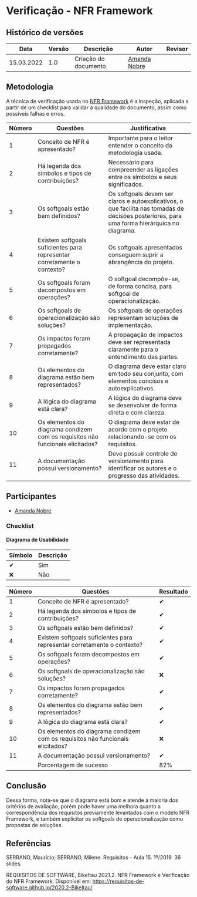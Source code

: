 # Verificação - NFR Framework

## Histórico de versões
| Data       | Versão | Descrição            | Autor                                        | Revisor                                       |
| ---------- | ------ | -------------------- | -------------------------------------------- | --------------------------------------------- |
| 15.03.2022 | 1.0    | Criação do documento | [Amanda Nobre](https://github.com/AmandaNbr) |  |

## Metodologia

A técnica de verificação usada no [NFR Framework](https://requisitos-de-software.github.io/2021.2-AntennaPod/modelagem/nfr-framework/) é a inspeção, aplicada a partir de um checklist para validar a qualidade do documento, assim como possíveis falhas e erros. 

| Número | Questões                                                                       | Justificativa                                                                                                                                 |
| ------ | ------------------------------------------------------------------------------ | --------------------------------------------------------------------------------------------------------------------------------------------- |
| 1      | Conceito de NFR é apresentado?                                                 | Importante para o leitor entender o conceito da metodologia usada.                                                                            |
| 2      | Há legenda dos símbolos e tipos de contribuições?                              | Necessário para compreender as ligações entre os símbolos e seus significados.                                                                |
| 3      | Os softgoals estão bem definidos?                                              | Os softgoals devem ser claros e autoexplicativos, o que facilita nas tomadas de decisões posteriores, para uma forma hierárquica no diagrama. |
| 4      | Existem softgoals suficientes para representar corretamente o contexto?        | Os softgoals apresentados conseguem suprir a abrangência do projeto.                                                                          |
| 5      | Os softgoals foram decompostos em operações?                                   | O softgoal decompõe-se, de forma concisa, para softgoal de operacionalização.                                                                 |
| 6      | Os softgoals de operacionalização são soluções?                                | Os softgoals de operações representam soluções de implementação.                                                                              |
| 7      | Os impactos foram propagados corretamente?                                     | A propagação de impactos deve ser representada claramente para o entendimento das partes.                                                     |
| 8      | Os elementos do diagrama estão bem representados?                              | O diagrama deve estar claro em todo seu conjunto, com elementos concisos e autoexplicativos.                                                  |
| 9      | A lógica do diagrama está clara?                                               | A lógica do diagrama deve se desenvolver de forma direta e com clareza.                                                                       |
| 10     | Os elementos do diagrama condizem com os requisitos não funcionais elicitados? | O diagrama deve estar de acordo com o projeto relacionando-se com os requisitos.                                                              |
| 11     | A documentação possui versionamento?                                           | Deve possuir controle de versionamento para identificar os autores e o progresso das atividades.                                              |

## Participantes

- [Amanda Nobre](https://github.com/AmandaNbr)

### Checklist

#### Diagrama de Usabilidade

| Símbolo | Descrição |
| ------- | --------- |
| ✔      | Sim       |
| ❌      | Não       |

| Número | Questões                                                                       | Resultado |
| ------ | ------------------------------------------------------------------------------ | --------- |
| 1      | Conceito de NFR é apresentado?                                                 | ✔        |
| 2      | Há legenda dos símbolos e tipos de contribuições?                              | ✔        |
| 3      | Os softgoals estão bem definidos?                                              | ✔        |
| 4      | Existem softgoals suficientes para representar corretamente o contexto?        | ✔        |
| 5      | Os softgoals foram decompostos em operações?                                   | ✔        |
| 6      | Os softgoals de operacionalização são soluções?                                | ❌        |
| 7      | Os impactos foram propagados corretamente?                                     | ✔        |
| 8      | Os elementos do diagrama estão bem representados?                              | ✔        |
| 9      | A lógica do diagrama está clara?                                               | ✔        |
| 10     | Os elementos do diagrama condizem com os requisitos não funcionais elicitados? | ❌        |
| 11     | A documentação possui versionamento?                                           | ✔        |
|        | Porcentagem de sucesso                                                         | 82%       |

## Conclusão

Dessa forma, nota-se que o diagrama está bom e atende à maioria dos critérios de avaliação, porém pode haver uma melhora quanto a correspondência dos 
requisitos previamente levantados com o modelo NFR Framework, e também explicitar os softgoals de operacionalização como propostas de soluções.

## Referências

SERRANO, Maurício; SERRANO, Milene. Requisitos - Aula 15. 1º/2019. 36 slides. 

REQUISITOS DE SOFTWARE, BikeItau 2021.2. NFR Framework e Verificação do NFR Framework.  Disponível em: https://requisitos-de-software.github.io/2020.2-BikeItau/